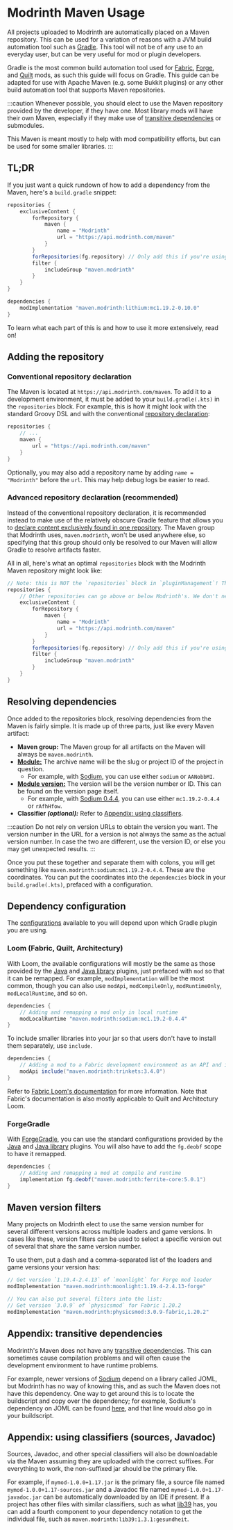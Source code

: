 # Modrinth Maven Usage

All projects uploaded to Modrinth are automatically placed on a Maven repository. This can be used for a variation of reasons with a JVM build automation tool such as [Gradle]. This tool will not be of any use to an everyday user, but can be very useful for mod or plugin developers.

Gradle is the most common build automation tool used for [Fabric][Fabric Loom], [Forge][ForgeGradle], and [Quilt][Quilt Loom] mods, as such this guide will focus on Gradle. This guide can be adapted for use with Apache Maven (e.g. some Bukkit plugins) or any other build automation tool that supports Maven repositories.

:::caution
Whenever possible, you should elect to use the Maven repository provided by the developer, if they have one. Most library mods will have their own Maven, especially if they make use of [transitive dependencies](#appendix-transitive-dependencies) or submodules.

This Maven is meant mostly to help with mod compatibility efforts, but can be used for some smaller libraries.
:::

## TL;DR

If you just want a quick rundown of how to add a dependency from the Maven, here's a `build.gradle` snippet:

```groovy
repositories {
    exclusiveContent {
        forRepository {
            maven {
                name = "Modrinth"
                url = "https://api.modrinth.com/maven"
            }
        }
        forRepositories(fg.repository) // Only add this if you're using ForgeGradle, otherwise remove this line
        filter {
            includeGroup "maven.modrinth"
        }
    }
}

dependencies {
    modImplementation "maven.modrinth:lithium:mc1.19.2-0.10.0"
}
```

To learn what each part of this is and how to use it more extensively, read on!

## Adding the repository

### Conventional repository declaration

The Maven is located at `https://api.modrinth.com/maven`. To add it to a development environment, it must be added to your `build.gradle(.kts)` in the `repositories` block. For example, this is how it might look with the standard Groovy DSL and with the conventional [repository declaration]:

```groovy
repositories {
    // ...
    maven {
        url = "https://api.modrinth.com/maven"
    }
}
```

Optionally, you may also add a repository name by adding `name = "Modrinth"` before the `url`. This may help debug logs be easier to read.

### Advanced repository declaration (recommended)

Instead of the conventional repository declaration, it is recommended instead to make use of the relatively obscure Gradle feature that allows you to [declare content exclusively found in one repository]. The Maven group that Modrinth uses, `maven.modrinth`, won't be used anywhere else, so specifying that this group should only be resolved to our Maven will allow Gradle to resolve artifacts faster.

All in all, here's what an optimal `repositories` block with the Modrinth Maven repository might look like:

```groovy
// Note: this is NOT the `repositories` block in `pluginManagement`! This is its own block.
repositories {
    // Other repositories can go above or below Modrinth's. We don't need priority :)
    exclusiveContent {
        forRepository {
            maven {
                name = "Modrinth"
                url = "https://api.modrinth.com/maven"
            }
        }
        forRepositories(fg.repository) // Only add this if you're using ForgeGradle, otherwise remove this line
        filter {
            includeGroup "maven.modrinth"
        }
    }
}
```

## Resolving dependencies

Once added to the repositories block, resolving dependencies from the Maven is fairly simple. It is made up of three parts, just like every Maven artifact:

- **Maven group:** The Maven group for all artifacts on the Maven will always be `maven.modrinth`.
- [**Module:**][Module] The archive name will be the slug or project ID of the project in question.
  - For example, with [Sodium], you can use either `sodium` or `AANobbMI`.
- [**Module version:**][Module version] The version will be the version number or ID. This can be found on the version page itself.
  - For example, with [Sodium 0.4.4], you can use either `mc1.19.2-0.4.4` or `rAfhHfow`.
- **Classifier *(optional):*** Refer to [Appendix: using classifiers](#appendix-using-classifiers-sources-javadoc).

:::caution
Do not rely on version URLs to obtain the version you want. The version number in the URL for a version is not always the same as the actual version number. In case the two are different, use the version ID, or else you may get unexpected results.
:::

Once you put these together and separate them with colons, you will get something like `maven.modrinth:sodium:mc1.19.2-0.4.4`. These are the coordinates. You can put the coordinates into the `dependencies` block in your `build.gradle(.kts)`, prefaced with a configuration.

## Dependency configuration

The [configurations] available to you will depend upon which Gradle plugin you are using.

### Loom (Fabric, Quilt, Architectury)

With Loom, the available configurations will mostly be the same as those provided by the [Java][Java plugin] and [Java library][Java library plugin] plugins, just prefaced with `mod` so that it can be remapped. For example, `modImplementation` will be the most common, though you can also use `modApi`, `modCompileOnly`, `modRuntimeOnly`, `modLocalRuntime`, and so on.

```groovy
dependencies {
    // Adding and remapping a mod only in local runtime
    modLocalRuntime "maven.modrinth:sodium:mc1.19.2-0.4.4"
}
```

To include smaller libraries into your jar so that users don't have to install them separately, use `include`. 

```groovy
dependencies {
    // Adding a mod to a Fabric development environment as an API and including it within yours
    modApi include("maven.modrinth:trinkets:3.4.0")
}
```

Refer to [Fabric Loom's documentation][Fabric Loom] for more information. Note that Fabric's documentation is also mostly applicable to Quilt and Architectury Loom.

### ForgeGradle

With [ForgeGradle], you can use the standard configurations provided by the [Java][Java plugin] and [Java library][Java library plugin] plugins. You will also have to add the `fg.deobf` scope to have it remapped.

```groovy
dependencies {
    // Adding and remapping a mod at compile and runtime
    implementation fg.deobf("maven.modrinth:ferrite-core:5.0.1")
}
```

## Maven version filters

Many projects on Modrinth elect to use the same version number for several different versions across multiple loaders and game versions. In cases like these, version filters can be used to select a specific version out of several that share the same version number.

To use them, put a dash and a comma-separated list of the loaders and game versions your version has:
```groovy
// Get version `1.19.4-2.4.13` of `moonlight` for Forge mod loader
modImplementation "maven.modrinth:moonlight:1.19.4-2.4.13-forge"

// You can also put several filters into the list:
// Get version `3.0.9` of `physicsmod` for Fabric 1.20.2
modImplementation "maven.modrinth:physicsmod:3.0.9-fabric,1.20.2"
```

## Appendix: transitive dependencies

Modrinth's Maven does not have any [transitive dependencies]. This can sometimes cause compilation problems and will often cause the development environment to have runtime problems.

For example, newer versions of [Sodium] depend on a library called JOML, but Modrinth has no way of knowing this, and as such the Maven does not have this dependency. One way to get around this is to locate the buildscript and copy over the dependency; for example, Sodium's dependency on JOML can be found [here][Sodium JOML], and that line would also go in your buildscript.

## Appendix: using classifiers (sources, Javadoc)

Sources, Javadoc, and other special classifiers will also be downloadable via the Maven assuming they are uploaded with the correct suffixes. For everything to work, the non-suffixed jar should be the primary file.

For example, if `mymod-1.0.0+1.17.jar` is the primary file, a source file named `mymod-1.0.0+1.17-sources.jar` and a Javadoc file named `mymod-1.0.0+1.17-javadoc.jar` can be automatically downloaded by an IDE if present. If a project has other files with similar classifiers, such as what [lib39] has, you can add a fourth component to your dependency notation to get the individual file, such as `maven.modrinth:lib39:1.3.1:gesundheit`.

[Gradle]: https://gradle.org
[repository declaration]: https://docs.gradle.org/current/userguide/declaring_repositories.html#sec:declaring_custom_repository
[declare content exclusively found in one repository]: https://docs.gradle.org/current/userguide/declaring_repositories.html#declaring_content_exclusively_found_in_one_repository
[Module]: https://docs.gradle.org/current/userguide/dependency_management_terminology.html#sub:terminology_module
[Module version]: https://docs.gradle.org/current/userguide/dependency_management_terminology.html#sub:terminology_module_version
[configurations]: https://docs.gradle.org/current/userguide/declaring_dependencies.html#sec:what-are-dependency-configurations
[Java plugin]: https://docs.gradle.org/current/userguide/java_plugin.html#tab:configurations
[Java library plugin]: https://docs.gradle.org/current/userguide/java_library_plugin.html#sec:java_library_configurations_graph
[transitive dependencies]: https://docs.gradle.org/current/userguide/dependency_management_terminology.html#sub:terminology_transitive_dependency

[Fabric Loom]: https://fabricmc.net/wiki/documentation:fabric_loom
[ForgeGradle]: https://github.com/MinecraftForge/ForgeGradle
[Quilt Loom]: https://github.com/QuiltMC/quilt-loom

[Sodium]: https://modrinth.com/mod/sodium
[Sodium 0.4.4]: https://modrinth.com/mod/sodium/version/mc1.19.2-0.4.4
[Sodium JOML]: https://github.com/CaffeineMC/sodium-fabric/blob/73473e8bc0517df69caa2c457e74dd577d505f3d/build.gradle#L31
[lib39]: https://modrinth.com/mod/lib39/version/1.3.1
